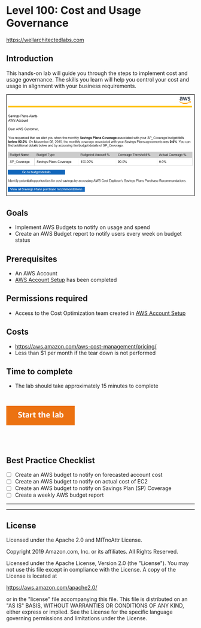 # Level 100: Cost and Usage Governance
https://wellarchitectedlabs.com 

## Introduction
 This hands-on lab will guide you through the steps to implement cost and usage governance. The skills you learn will help you control your cost and usage in alignment with your business requirements.
 
![Images/AWSCostReadme.png](Images/AWSCostReadme.png)

## Goals
- Implement AWS Budgets to notify on usage and spend
- Create an AWS Budget report to notify users every week on budget status

## Prerequisites
- An AWS Account
- [AWS Account Setup](../100_1_AWS_Account_Setup/README.md) has been completed


## Permissions required
- Access to the Cost Optimization team created in [AWS Account Setup](../100_1_AWS_Account_Setup/README.md)

## Costs
- https://aws.amazon.com/aws-cost-management/pricing/
- Less than $1 per month if the tear down is not performed

## Time to complete
- The lab should take approximately 15 minutes to complete

<BR>

[![Start the lab](../../../common/images/startthelab.png)](Lab_Guide.md)


<BR>
<BR> 

## Best Practice Checklist 
- [ ] Create an AWS budget to notify on forecasted account cost
- [ ] Create an AWS budget to notify on actual cost of EC2
- [ ] Create an AWS budget to notify on Savings Plan (SP) Coverage
- [ ] Create a weekly AWS budget report

***

----------



## License
Licensed under the Apache 2.0 and MITnoAttr License.

Copyright 2019 Amazon.com, Inc. or its affiliates. All Rights Reserved.

Licensed under the Apache License, Version 2.0 (the "License"). You may not use this file except in compliance with the License. A copy of the License is located at

https://aws.amazon.com/apache2.0/

or in the "license" file accompanying this file. This file is distributed on an "AS IS" BASIS, WITHOUT WARRANTIES OR CONDITIONS OF ANY KIND, either express or implied. See the License for the specific language governing permissions and limitations under the License.
